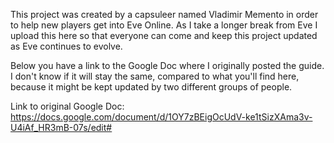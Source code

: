 This project was created by a capsuleer named Vladimir Memento in order to help new players get into Eve Online. 
As I take a longer break from Eve I upload this here so that everyone can come and keep this project updated as Eve continues to evolve.

Below you have a link to the Google Doc where I originally posted the guide. I don't know if it will stay the same, compared to what you'll find here, because it might be kept updated by two different groups of people.


Link to original Google Doc:   https://docs.google.com/document/d/1OY7zBEigOcUdV-ke1tSizXAma3v-U4iAf_HR3mB-07s/edit#
